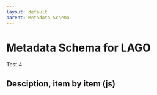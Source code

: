 ```yaml
---
layout: default
parent: Metadata Schema
---
```


# Metadata Schema for LAGO

Test 4

## Desciption, item by item (js) 

<script src="https://code.jquery.com/jquery-3.2.1.min.js"></script>
<script>
$().ready(function(){
   $.getJSON( "https://raw.githubusercontent.com/lagoproject/DMP/develop/schema/lagoSchema.jsonld", function( data ) {
         $("#text").html(data);
      });
    });
</script>
 
<div id="text"></div>
